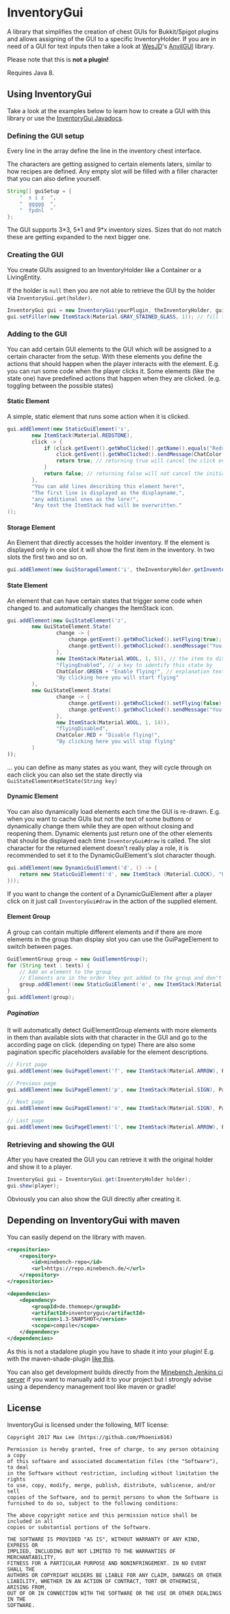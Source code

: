 # InventoryGui
A library that simplifies the creation of chest GUIs for Bukkit/Spigot plugins and 
allows assigning of the GUI to a specific InventoryHolder. If you are in need of a GUI for text inputs then take a look at [WesJD](https://github.com/WesJD)'s [AnvilGUI](https://github.com/WesJD/AnvilGUI) library.

Please note that this is **not a plugin!**

Requires Java 8.

## Using InventoryGui
Take a look at the examples below to learn how to create a GUI with this library or use the [InventoryGui Javadocs](https://docs.minebench.de/inventorygui/).

### Defining the GUI setup
Every line in the array define the line in the inventory chest interface. 

The characters are getting assigned to certain elements laters, similar to how recipes are defined.
Any empty slot will be filled with a filler character that you can also define yourself.

```java
String[] guiSetup = {
    "  s i z  ",
    "  ggggg  ",
    "  fpdnl  "
};
```

The GUI supports 3\*3, 5\*1 and 9\*x inventory sizes.
Sizes that do not match these are getting expanded to the next bigger one.

### Creating the GUI
You create GUIs assigned to an InventoryHolder like a Container or a LivingEntity. 

If the holder is `null` then you are not able to retrieve the GUI by the holder via `InventoryGui.get(holder)`.

```java
InventoryGui gui = new InventoryGui(yourPlugin, theInventoryHolder, guiTitle, guiSetup);
gui.setFiller(new ItemStack(Material.GRAY_STAINED_GLASS, 1)); // fill the empty slots with this
```

### Adding to the GUI
You can add certain GUI elements to the GUI which will be assigned to a certain character from the setup.
With these elements you define the actions that should happen when the player interacts with the element.
E.g. you can run some code when the player clicks it. Some elements (like the state one) have predefined
actions that happen when they are clicked. (e.g. toggling between the possible states)

#### Static Element
A simple, static element that runs some action when it is clicked.
```java
gui.addElement(new StaticGuiElement('s',
        new ItemStack(Material.REDSTONE),
        click -> {
            if (click.getEvent().getWhoClicked().getName().equals("Redstone") {
                click.getEvent().getWhoClicked().sendMessage(ChatColor.RED + "I am Redstone!");
                return true; // returning true will cancel the click event and stop taking the item
            }
            return false; // returning false will not cancel the initial click event to the gui
        },
        "You can add lines describing this element here!",
        "The first line is displayed as the displayname,",
        "any additional ones as the lore!",
        "Any text the ItemStack had will be overwritten."
)); 
```
#### Storage Element
An Element that directly accesses the holder inventory.
If the element is displayed only in one slot it will show the first item in the inventory.
In two slots the first two and so on.
```java
gui.addElement(new GuiStorageElement('i', theInventoryHolder.getInventory()));
```
#### State Element
An element that can have certain states that trigger some code when changed to.
and automatically changes the ItemStack icon.
```java
gui.addElement(new GuiStateElement('z', 
        new GuiStateElement.State(
                change -> {
                    change.getEvent().getWhoClicked().setFlying(true);
                    change.getEvent().getWhoClicked().sendMessage("You are now flying!");
                },
                new ItemStack(Material.WOOL, 1, 5)), // the item to display as an icon
                "flyingEnabled", // a key to identify this state by
                ChatColor.GREEN + "Enable flying!", // explanation text what this element does
                "By clicking here you will start flying"
        ),
        new GuiStateElement.State(
                change -> {
                    change.getEvent().getWhoClicked().setFlying(false);
                    change.getEvent().getWhoClicked().sendMessage("You are no longer flying!");
                },
                new ItemStack(Material.WOOL, 1, 14)),
                "flyingDisabled",
                ChatColor.RED + "Disable flying!",
                "By clicking here you will stop flying"
        )
));
```
... you can define as many states as you want, they will cycle through on each click
you can also set the state directly via `GuiStateElement#setState(String key)`

#### Dynamic Element
You can also dynamically load elements each time the GUI is re-drawn. E.g. when you want to cache GUIs but not the 
text of some buttons or dynamically change them while they are open without closing and reopening them.
Dynamic elements just return one of the other elements that should be displayed each time `InventoryGui#draw` is called.
The slot character for the returned element doesn't really play a role, it is recommended to set it to
the DynamicGuiElement's slot character though.
```java
gui.addElement(new DynamicGuiElement('d', () -> {
    return new StaticGuiElement('d', new ItemStack (Material.CLOCK), "Update time: " + new SimpleDateFormat("HH:mm:ss").format(new Date()));
}));
```
If you want to change the content of a DynamicGuiElement after a player click on it just call `InventoryGui#draw` in the action of the supplied element.

#### Element Group
A group can contain multiple different elements and if there are more elements in the group than display slot you can use the GuiPageElement to switch between pages.

```java
GuiElementGroup group = new GuiElementGroup();
for (String text : texts) {
    // Add an element to the group
    // Elements are in the order they got added to the group and don't need to have the same type.
    group.addElement((new StaticGuiElement('e', new ItemStack(Material.DIRT), text);
}
gui.addElement(group);
```
##### Pagination
It will automatically detect GuiElementGroup elements with more elements in them than available slots with that character in the GUI and go to the according page on click. (depending on type)
There are also some pagination specific placeholders available for the element descriptions.

```java
// First page
gui.addElement(new GuiPageElement('f', new ItemStack(Material.ARROW), PageAction.FIRST, "Go to first page (current: %page%)"));

// Previous page
gui.addElement(new GuiPageElement('p', new ItemStack(Material.SIGN), PageAction.PREVIOUS, "Go to previous page (%prevpage%)"));

// Next page
gui.addElement(new GuiPageElement('n', new ItemStack(Material.SIGN), PageAction.NEXT, "Go to next page (%nextpage%)"));

// Last page
gui.addElement(new GuiPageElement('l', new ItemStack(Material.ARROW), PageAction.LAST, "Go to last page (%pages%)"));
```

### Retrieving and showing the GUI
After you have created the GUI you can retrieve it with the original holder and show it to a player.
```java
InventoryGui gui = InventoryGui.get(InventoryHolder holder);
gui.show(player);
```
Obviously you can also show the GUI directly after creating it.

## Depending on InventoryGui with maven
You can easily depend on the library with maven.
```xml
<repositories>
    <repository>
        <id>minebench-repo</id>
        <url>https://repo.minebench.de/</url>
    </repository>
</repositories>
```
```xml
<dependencies>
    <dependency>
        <groupId>de.themoep</groupId>
        <artifactId>inventorygui</artifactId>
        <version>1.3-SNAPSHOT</version>
        <scope>compile</scope>
    </dependency>
</dependencies>
```
As this is not a stadalone plugin you have to shade it into your plugin!
E.g. with the maven-shade-plugin [like this](https://github.com/Minebench/Pipes/blob/048337e7594684353e7360411b1ef6ba8e7223c4/pom.xml#L63-L82).

You can also get development builds directly from the [Minebench Jenkins ci server](https://ci.minebench.de/job/InventoryGui/)
if you want to manually add it to your project but I strongly advise using a dependency management tool like maven or gradle!

## License
InventoryGui is licensed under the following, MIT license:

```
Copyright 2017 Max Lee (https://github.com/Phoenix616)

Permission is hereby granted, free of charge, to any person obtaining a copy
of this software and associated documentation files (the "Software"), to deal
in the Software without restriction, including without limitation the rights
to use, copy, modify, merge, publish, distribute, sublicense, and/or sell
copies of the Software, and to permit persons to whom the Software is
furnished to do so, subject to the following conditions:

The above copyright notice and this permission notice shall be included in all
copies or substantial portions of the Software.

THE SOFTWARE IS PROVIDED "AS IS", WITHOUT WARRANTY OF ANY KIND, EXPRESS OR
IMPLIED, INCLUDING BUT NOT LIMITED TO THE WARRANTIES OF MERCHANTABILITY,
FITNESS FOR A PARTICULAR PURPOSE AND NONINFRINGEMENT. IN NO EVENT SHALL THE
AUTHORS OR COPYRIGHT HOLDERS BE LIABLE FOR ANY CLAIM, DAMAGES OR OTHER
LIABILITY, WHETHER IN AN ACTION OF CONTRACT, TORT OR OTHERWISE, ARISING FROM,
OUT OF OR IN CONNECTION WITH THE SOFTWARE OR THE USE OR OTHER DEALINGS IN THE
SOFTWARE.
```

